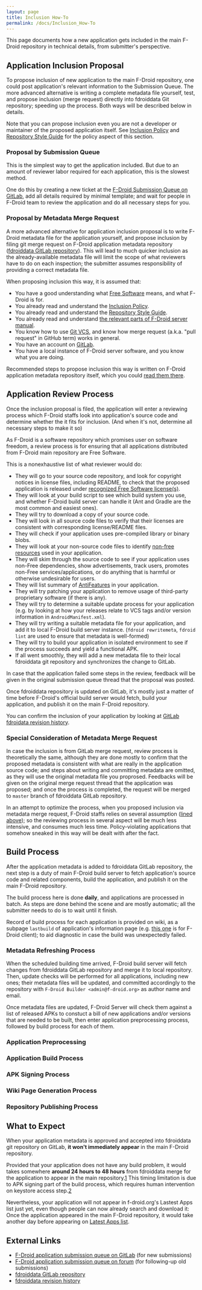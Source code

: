 ```yaml
---
layout: page
title: Inclusion How-To
permalink: /docs/Inclusion_How-To
---
```


This page documents how a new application gets included in the main
F-Droid repository in technical details, from submitter's perspective.

Application Inclusion Proposal
------------------------------

To propose inclusion of new application to the main F-Droid repository,
one could post application's relevant information to the Submission
Queue. The more advanced alternative is writing a complete metadata file
yourself, test, and propose inclusion (merge request) directly into
fdroiddata Git repository; speeding up the process. Both ways will be
described below in details.

Note that you can propose inclusion even you are not a developer or
maintainer of the proposed application itself. See [Inclusion
Policy](Inclusion_Policy) and [Repository Style
Guide](Repository_Style_Guide) for the policy aspect of this
section.

### Proposal by Submission Queue

This is the simplest way to get the application included. But due to an
amount of reviewer labor required for each application, this is the
slowest method.

One do this by creating a new ticket at the [F-Droid Submission Queue on
GitLab](https://gitlab.com/fdroid/rfp/issues), add all details required
by minimal template; and wait for people in F-Droid team to review the
application and do all necessary steps for you.

### Proposal by Metadata Merge Request

A more advanced alternative for application inclusion proposal is to
write F-Droid metadata file for the application yourself, and propose
inclusion by filing git merge request on F-Droid application metadata
repository ([fdroiddata GitLab
repository](https://gitlab.com/fdroid/fdroidata/)). This will lead to
much quicker inclusion as the already-available metadata file will limit
the scope of what reviewers have to do on each inspection; the submitter
assumes responsibility of providing a correct metadata file.

When proposing inclusion this way, it is assumed that:

-   You have a good understanding what [Free
    Software](https://www.gnu.org/philosophy/free-sw.html) means, and
    what F-Droid is for.
-   You already read and understand the [Inclusion
    Policy](Inclusion_Policy).
-   You already read and understand the [Repository Style
    Guide](Repository_Style_Guide).
-   You already read and understand [the relevant parts of F-Droid
    server manual](https://f-droid.org/manual/html_node/Metadata.html).
-   You know how to use [Git VCS](https://git-scm.com/), and know how
    merge request (a.k.a. "pull request" in
    GitHub term) works in general.
-   You have an account on [GitLab](https://gitlab.com/).
-   You have a local instance of F-Droid server software, and you know
    what you are doing.

Recommended steps to propose inclusion this way is written on F-Droid
application metadata repository itself, which you could [read them
there](https://gitlab.com/fdroid/fdroiddata/blob/master/CONTRIBUTING.md).

Application Review Process
--------------------------

Once the inclusion proposal is filed, the application will enter a
reviewing process which F-Droid staffs look into application's source
code and determine whether the it fits for inclusion. (And when it's
not, determine all necessary steps to make it so)

As F-Droid is a software repository which promises user on software
freedom, a review process is for ensuring that all applications
distributed from F-Droid main repository are Free Software.

This is a nonexhaustive list of what reviewer would do:

-   They will go to your source code repository, and look for copyright
    notices in license files, including README, to check that the
    proposed application is released under [recognized Free
    Software license(s)](https://www.gnu.org/licenses/license-list.html).
-   They will look at your build script to see which build system you
    use, and whether F-Droid build server can handle it (Ant and Gradle
    are the most common and easiest ones).
-   They will try to download a copy of your source code.
-   They will look in all source code files to verify that their
    licenses are consistent with corresponding license/README files.
-   They will check if your application uses pre-compiled library or
    binary blobs.
-   They will look at your non-source code files to identify [non-free
    resources](https://f-droid.org/wiki/page/Antifeature:NonFreeAssets) used in
    your application.
-   They will skim through the source code to see if your application
    uses non-Free dependencies, show advertisements, track users,
    promotes non-Free services/applications, or do anything that is
    harmful or otherwise undesirable for users.
-   They will list summary of [AntiFeatures](https://f-droid.org/wiki/page/Antifeatures) in
    your application.
-   They will try patching your application to remove usage of
    third-party proprietary software (if there is any).
-   They will try to determine a suitable update process for your
    application (e.g. by looking at how your releases relate to VCS tags
    and/or version information
    in `AndroidManifest.xml`).
-   They will try writing a suitable metadata file for your application,
    and add it to local F-Droid build server instance.
    (`fdroid rewritemeta`, `fdroid
    lint` are used to ensure that metadata is well-formed)
-   They will try to build your application in isolated environment to
    see if the process succeeds and yield a functional APK.
-   If all went smoothly, they will add a new metadata file to their
    local fdroiddata git repository and synchronizes the change
    to GitLab.

In case that the application failed some steps in the review, feedback
will be given in the original submission queue thread that the proposal
was posted.

Once fdroiddata repository is updated on GitLab, it's mostly just a
matter of time before F-Droid's official build server would fetch, build
your application, and publish it on the main F-Droid repository.

You can confirm the inclusion of your application by looking at [GitLab
fdroidata revision
history](https://gitlab.com/fdroid/fdroiddata/commits/master).

### Special Consideration of Metadata Merge Request

In case the inclusion is from GitLab merge request, review process is
theoretically the same, although they are done mostly to confirm that
the proposed metadata is consistent with what are really in the
application source code; and steps about writing and committing metadata
are omitted, as they will use the original metadata file you proprosed.
Feedbacks will be given on the original merge request thread that the
application was proposed; and once the process is completed, the request
will be merged to `master` branch of fdroiddata
GitLab repository.

In an attempt to optimize the process, when you proposed inclusion via
metadata merge request, F-Droid staffs relies on several assumption
([lined above](#Proposal_by_Metadata_Merge_Request)); so the
reviewing process in several aspect will be much less intensive, and
consumes much less time. Policy-violating applications that somehow
sneaked in this way will be dealt with after the fact.

Build Process
-------------

After the application metadata is added to fdroiddata GitLab repository,
the next step is a duty of main F-Droid build server to fetch
application's source code and related components, build the application,
and publish it on the main F-Droid repository.

The build process here is done **daily**, and applications are processed
in batch. As steps are done behind the scene and are mostly automatic;
all the submitter needs to do is to wait until it finish.

Record of build process for each application is provided on wiki, as a
subpage `lastbuild` of application's information
page (e.g. [this one](https://f-droid.org/wiki/page/org.fdroid.fdroid/lastbuild) is for
F-Droid client); to aid diagnostic in case the build was unexpectedly
failed.

### Metadata Refreshing Process

When the scheduled building time arrived, F-Droid build server will
fetch changes from fdroiddata GitLab repository and merge it to local
repository. Then, update checks will be performed for all
applications, including new ones; their metadata files will be
updated, and committed accordingly to the repository with `F-Droid
Builder <admin@f-droid.org>` as author name and email.

Once metadata files are updated, F-Droid Server will check them against a
list of released APKs to constuct a bill of new applications and/or
versions that are needed to be built, then enter application
preprocessing process, followed by build process for each of them.

### Application Preprocessing

### Application Build Process

### APK Signing Process

### Wiki Page Generation Process

### Repository Publishing Process

What to Expect
--------------

When your application metadata is approved and accepted into fdroiddata
git repository on GitLab, **it won't immediately appear** in the main
F-Droid repository.

Provided that your application does not have any build problem, it would
takes somewhere **around 24 hours to 48 hours** from fdroiddata merge
for the application to appear in the main
repository.[1](https://f-droid.org/forums/topic/how-fast-the-main-f-droid-repository-updates/)
This timing limitation is due to APK signing part of the build process,
which requires human intervention on keystore access
step.[2](https://f-droid.org/forums/topic/encouraging-f-droid-participation-by-developers/#post-17868)

Nevertheless, your application will not appear in f-droid.org's Lastest
Apps list just yet, even though people can now already search and
download it: Once the application appeared in the main F-Droid
repository, it would take another day before appearing on [Latest Apps
list](https://f-droid.org/).

External Links
--------------

-   [F-Droid application submission queue on
    GitLab](https://gitlab.com/fdroid/rfp/issues) (for new submissions)
-   [F-Droid application submission queue on
    forum](https://f-droid.org/forums/forum/submission-queue/) (for
    following-up old submissions)
-   [fdroiddata GitLab repository](https://gitlab.com/fdroid/fdroidata/)
-   [fdroiddata revision
    history](https://gitlab.com/fdroid/fdroiddata/commits/master)
